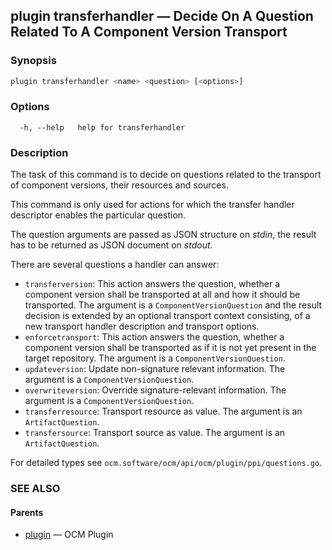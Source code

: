 ## plugin transferhandler &mdash; Decide On A Question Related To A Component Version Transport

### Synopsis

```bash
plugin transferhandler <name> <question> [<options>]
```

### Options

```text
  -h, --help   help for transferhandler
```

### Description

The task of this command is to decide on questions related to the transport
of component versions, their resources and sources.

This command is only used for actions for which the transfer handler descriptor
enables the particular question.

The question arguments are passed as JSON structure on *stdin*,
the result has to be returned as JSON document
on *stdout*.

There are several questions a handler can answer:
- <code>transferversion</code>: This action answers the question, whether
  a component version shall be transported at all and how it should be
  transported. The argument is a <code>ComponentVersionQuestion</code>
  and the result decision is extended by an optional transport context
  consisting, of a new transport handler description and transport options.
- <code>enforcetransport</code>: This action answers the question, whether
  a component version shall be transported as if it is not yet present
  in the target repository. The argument is a <code>ComponentVersionQuestion</code>.
- <code>updateversion</code>: Update non-signature relevant information.
  The argument is a <code>ComponentVersionQuestion</code>.
- <code>overwriteversion</code>: Override signature-relevant information.
  The argument is a <code>ComponentVersionQuestion</code>.
- <code>transferresource</code>: Transport resource as value. The argument
  is an <code>ArtifactQuestion</code>.
- <code>transfersource</code>: Transport source as value. The argument
  is an <code>ArtifactQuestion</code>.

For detailed types see <code>ocm.software/ocm/api/ocm/plugin/ppi/questions.go</code>.

### SEE ALSO

#### Parents

* [plugin](plugin.md)	 &mdash; OCM Plugin

